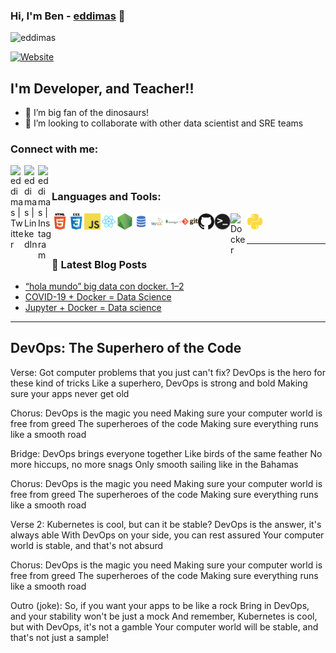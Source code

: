 ###   Hi, I'm Ben -  [eddimas][website] 👋
<img src="https://komarev.com/ghpvc/?username=eddimas" alt="eddimas" />

[![Website](https://img.shields.io/website?label=datatobsn.com&style=for-the-badge&url=http%3A%2F%2Fdatatobsn.com)](http://datatobsn.com)


## I'm Developer, and Teacher!!

- 🌱 I’m big fan of the dinosaurs! 
- 👯 I’m looking to collaborate with other data scientist and SRE teams

### Connect with me:

[<img align="left" alt="eddimas | Twitter" width="22px" src="https://cdn.jsdelivr.net/npm/simple-icons@v3/icons/kaggle.svg" />][kaggle]
[<img align="left" alt="eddimas | LinkedIn" width="22px" src="https://cdn.jsdelivr.net/npm/simple-icons@v3/icons/linkedin.svg" />][linkedin]
[<img align="left" alt="eddimas | Instagram" width="22px" src="https://cdn.jsdelivr.net/npm/simple-icons@v3/icons/medium.svg" />][medium]

<br />

### Languages and Tools:

[<img align="left" alt="HTML5" width="26px" src="https://raw.githubusercontent.com/github/explore/80688e429a7d4ef2fca1e82350fe8e3517d3494d/topics/html/html.png" />][website]
[<img align="left" alt="CSS3" width="26px" src="https://raw.githubusercontent.com/github/explore/80688e429a7d4ef2fca1e82350fe8e3517d3494d/topics/css/css.png" />][website]
[<img align="left" alt="JavaScript" width="26px" src="https://raw.githubusercontent.com/github/explore/80688e429a7d4ef2fca1e82350fe8e3517d3494d/topics/javascript/javascript.png" />][website]
[<img align="left" alt="React" width="26px" src="https://raw.githubusercontent.com/github/explore/80688e429a7d4ef2fca1e82350fe8e3517d3494d/topics/react/react.png" />][website]
[<img align="left" alt="Node.js" width="26px" src="https://raw.githubusercontent.com/github/explore/80688e429a7d4ef2fca1e82350fe8e3517d3494d/topics/nodejs/nodejs.png" />][website]
[<img align="left" alt="SQL" width="26px" src="https://raw.githubusercontent.com/github/explore/80688e429a7d4ef2fca1e82350fe8e3517d3494d/topics/sql/sql.png" />][website]
[<img align="left" alt="MySQL" width="26px" src="https://raw.githubusercontent.com/github/explore/80688e429a7d4ef2fca1e82350fe8e3517d3494d/topics/mysql/mysql.png" />][website]
[<img align="left" alt="MongoDB" width="26px" src="https://raw.githubusercontent.com/github/explore/80688e429a7d4ef2fca1e82350fe8e3517d3494d/topics/mongodb/mongodb.png" />][website]
[<img align="left" alt="Git" width="26px" src="https://raw.githubusercontent.com/github/explore/80688e429a7d4ef2fca1e82350fe8e3517d3494d/topics/git/git.png" />][website]
[<img align="left" alt="GitHub" width="26px" src="https://raw.githubusercontent.com/github/explore/78df643247d429f6cc873026c0622819ad797942/topics/github/github.png" />][website]
[<img align="left" alt="Terminal" width="26px" src="https://raw.githubusercontent.com/github/explore/80688e429a7d4ef2fca1e82350fe8e3517d3494d/topics/terminal/terminal.png" />][website]
[<img align="left" alt="Docker" width="26px" src="https://www.docker.com/sites/default/files/d8/styles/role_icon/public/2019-07/vertical-logo-monochromatic.png?itok=erja9lKc/sites/default/files/d8/styles/role_icon/public/2019-07/Moby-logo.png" />][website]
[<img align="left" alt="python" width="26px" src="https://github.com/devicons/devicon/blob/master/icons/python/python-plain.svg" />][website]



<br />
<br />

---


### 📕 Latest Blog Posts

<!-- BLOG-POST-LIST:START -->
- [“hola mundo” big data con docker. 1–2](https://medium.com/@eddimas/hola-mundo-big-data-con-docker-1-2-7d1cde816fbf?source=rss-b8410e80706c------2)
- [COVID-19 + Docker = Data Science](https://medium.com/@eddimas/covid-19-docker-data-science-516193c3273b?source=rss-b8410e80706c------2)
- [Jupyter + Docker = Data science](https://medium.com/@eddimas/jupyter-docker-data-science-5b9b7c6ba726?source=rss-b8410e80706c------2)
<!-- BLOG-POST-LIST:END -->

---


[website]: http://datatobsn.com
[kaggle]: https://www.kaggle.com/eddimas
[linkedin]: https://www.linkedin.com/in/jose_1987/
[medium]: https://eddimas.medium.com/


## DevOps: The Superhero of the Code

Verse:
Got computer problems that you just can't fix?
DevOps is the hero for these kind of tricks
Like a superhero, DevOps is strong and bold
Making sure your apps never get old

Chorus:
DevOps is the magic you need
Making sure your computer world is free from greed
The superheroes of the code
Making sure everything runs like a smooth road

Bridge:
DevOps brings everyone together
Like birds of the same feather
No more hiccups, no more snags
Only smooth sailing like in the Bahamas

Chorus:
DevOps is the magic you need
Making sure your computer world is free from greed
The superheroes of the code
Making sure everything runs like a smooth road

Verse 2:
Kubernetes is cool, but can it be stable?
DevOps is the answer, it's always able
With DevOps on your side, you can rest assured
Your computer world is stable, and that's not absurd

Chorus:
DevOps is the magic you need
Making sure your computer world is free from greed
The superheroes of the code
Making sure everything runs like a smooth road

Outro (joke):
So, if you want your apps to be like a rock
Bring in DevOps, and your stability won't be just a mock
And remember, Kubernetes is cool, but with DevOps, it's not a gamble
Your computer world will be stable, and that's not just a sample!